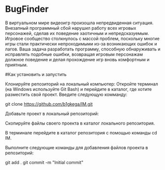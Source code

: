 # BugFinder

В виртуальном мире видеоигр произошла непредвиденная ситуация. Внезапный программный сбой нарушил работу всех игровых персонажей, сделав их поведение хаотичным и непредсказуемым. Игровое сообщество столкнулось с массой проблем, поскольку многие игры стали практически непроходимыми из-за возникающих ошибок и лагов. Ваша задача разработать программу, способную обнаруживать и исправлять подобные ошибки, возвращая игровым персонажам должное поведение и делая прохождение игр вновь комфортным и приятным.

#Как установить и запустить 

Клонируйте репозиторий на локальный компьютер:
Откройте терминал (на Windows используйте Git Bash) и перейдите в каталог, где хотите разместить свой проект.
Введите следующую комманду:

git clone https://github.com/b1gkega/IM.git

Добавьте проект в локальный репозиторий:

Скопируйте файлы своего проекта в каталог локального репозитория.

В терминале перейдите в каталог репозитория с помощью команды cd IM.

Выполните следующие команды для добавления файлов проекта в репозиторий:

git add .
git commit -m "Initial commit"
